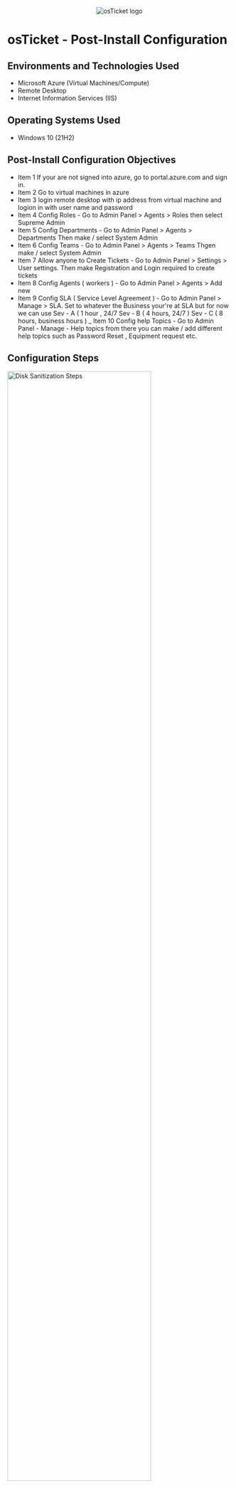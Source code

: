 <p align="center">
<img src="https://i.imgur.com/Clzj7Xs.png" alt="osTicket logo"/>
</p>

<h1>osTicket - Post-Install Configuration</h1>


<h2>Environments and Technologies Used</h2>

- Microsoft Azure (Virtual Machines/Compute)
- Remote Desktop
- Internet Information Services (IIS)

<h2>Operating Systems Used </h2>

- Windows 10</b> (21H2)

<h2>Post-Install Configuration Objectives</h2>

- Item 1 If your are not signed into azure, go to portal.azure.com and sign in.
- Item 2 Go to virtual machines in azure
- Item 3 login remote desktop with ip address from virtual machine and logion in with user name and password
- Item 4 Config Roles - Go to Admin Panel > Agents > Roles then select Supreme Admin 
- Item 5 Config Departments - Go to Admin Panel > Agents > Departments Then make / select System Admin 
- Item 6 Config Teams - Go to Admin Panel > Agents > Teams Thgen make / select System Admin
- Item 7 Allow anyone to Create Tickets - Go to Admin Panel > Settings > User settings. Then make Registration and Login required to create tickets
- Item 8 Config Agents ( workers ) - Go to Admin Panel > Agents > Add new 
- Item 9 Config SLA ( Service Level Agreement ) - Go to Admin Panel > Manage > SLA. Set to whatever the Business your're at SLA but for now we can use Sev - A ( 1 hour , 24/7 Sev - B ( 4 hours, 24/7 ) Sev - C ( 8 hours, business hours )
_ Item 10 Config help Topics - Go to Admin Panel - Manage - Help topics from there you can make / add different help topics such as Password Reset , Equipment request etc.

<h2>Configuration Steps</h2>

<p>
<img src="https://i.imgur.com/DJmEXEB.png" height="80%" width="80%" alt="Disk Sanitization Steps"/>
</p>
<p>
Lorem ipsum dolor sit amet, consectetur adipiscing elit, sed do eiusmod tempor incididunt ut labore et dolore magna aliqua. Ut enim ad minim veniam, quis nostrud exercitation ullamco laboris nisi ut aliquip ex ea commodo consequat. Duis aute irure dolor in reprehenderit in voluptate velit esse cillum dolore eu fugiat nulla pariatur.
</p>
<br />

<p>
<img src="https://i.imgur.com/DJmEXEB.png" height="80%" width="80%" alt="Disk Sanitization Steps"/>
</p>
<p>
Lorem ipsum dolor sit amet, consectetur adipiscing elit, sed do eiusmod tempor incididunt ut labore et dolore magna aliqua. Ut enim ad minim veniam, quis nostrud exercitation ullamco laboris nisi ut aliquip ex ea commodo consequat. Duis aute irure dolor in reprehenderit in voluptate velit esse cillum dolore eu fugiat nulla pariatur.
</p>
<br />

<p>
<img src="https://i.imgur.com/DJmEXEB.png" height="80%" width="80%" alt="Disk Sanitization Steps"/>
</p>
<p>
Lorem ipsum dolor sit amet, consectetur adipiscing elit, sed do eiusmod tempor incididunt ut labore et dolore magna aliqua. Ut enim ad minim veniam, quis nostrud exercitation ullamco laboris nisi ut aliquip ex ea commodo consequat. Duis aute irure dolor in reprehenderit in voluptate velit esse cillum dolore eu fugiat nulla pariatur.
</p>
<br />
